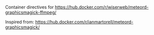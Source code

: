 Container directives for https://hub.docker.com/r/wiserweb/meteord-graphicsmagick-ffmpeg/

Inspired from: https://hub.docker.com/r/ianmartorell/meteord-graphicsmagick/
